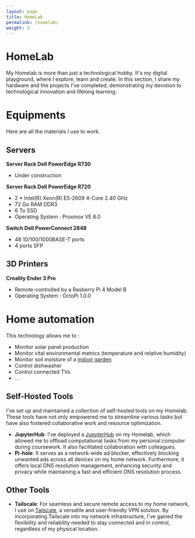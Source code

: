 ```yaml
---
layout: page
title: HomeLab
permalink: /homelab/
weight: 3
---
```


# **HomeLab**
My Homelab is more than just a technological hobby. It's my digital playground, where I explore, learn and create. In this section, I share my hardware and the projects I've completed, demonstrating my devotion to technological innovation and lifelong learning.


# Equipments
Here are all the materials I use to work.
## **Servers**
**Server Rack Dell PowerEdge R730**
- Under construction 

**Server Rack Dell PowerEdge R720**
- 2 * Intel(R) Xeon(R) E5-2609 4-Core 2.40 GHz
- 72 Go RAM DDR3
- 6 To SSD
- Operating System : Proxmox VE 8.0

**Switch Dell PowerConnect 2848**
- 48 10/100/1000BASE-T ports
- 4 ports SFP

## **3D Printers**
**Creality Ender 3 Pro**
- Remote-controlled by a Rasberry Pi 4 Model B
- Operating System : OctoPi 1.0.0

# Home automation
This technology allows me to :
- Monitor solar panel production
- Monitor vital environmental metrics (temperature and relative humidity)
- Monitor soil moisture of a <a href="https://andrea-joly.fr/projects/indoorgarden">indoor garden </a> 
- Control dishwasher
- Control connected TVs
- ... 

## Self-Hosted Tools

I've set up and maintained a collection of self-hosted tools on my Homelab. These tools have not only empowered me to streamline various tasks but have also fostered collaborative work and resource optimization.

- **JupyterHub**: I've deployed a <a href="https://jupyter.org/hub">JupyterHub</a> on my Homelab, which allowed me to offload computational tasks from my personal computer during coursework. It also facilitated collaboration with colleagues.
- **Pi-hole**: It serves as a network-wide ad blocker, effectively blocking unwanted ads across all devices on my home network. Furthermore, it offers local DNS resolution management, enhancing security and privacy while maintaining a fast and efficient DNS resolution process.

## Other Tools
- **Tailscale**: For seamless and secure remote access to my home network, I use on <a href="https://tailscale.com/">Tailscale</a>, a versatile and user-friendly VPN solution. By incorporating Tailscale into my network infrastructure, I've gained the flexibility and reliability needed to stay connected and in control, regardless of my physical location.


